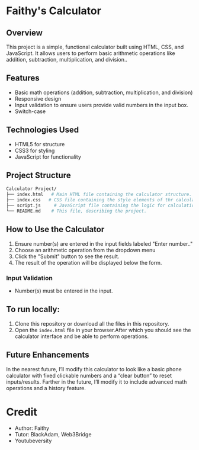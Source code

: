 # Faithy's Calculator

## Overview
This project is a simple, functional calculator built using HTML, CSS, and JavaScript. It allows users to perform basic arithmetic operations like addition, subtraction, multiplication, and division..

## Features
- Basic math operations (addition, subtraction, multiplication, and division)
- Responsive design
- Input validation to ensure users provide valid numbers in the input box.
- Switch-case

## Technologies Used
- HTML5 for structure
- CSS3 for styling
- JavaScript for functionality

## Project Structure
```bash
Calculator Project/
├── index.html   # Main HTML file containing the calculator structure.
├── index.css   # CSS file containing the style elements of thr calculator.
├── script.js     # JavaScript file containing the logic for calculations.
└── README.md    # This file, describing the project.
```

## How to Use the Calculator
1. Ensure number(s) are entered in the input fields labeled "Enter number.."
2. Choose an arithmetic operation from the dropdown menu
3. Click the "Submit" button to see the result.
4. The result of the operation will be displayed below the form.

### Input Validation
-  Number(s) must be entered in the input.

## To run locally:
1. Clone this repository or download all the files in this repository.
2. Open the `index.html` file in your  browser.After which you should see the calculator interface and be able to perform operations.


## Future Enhancements
 In the nearest future, I’ll modify this calculator to look like a basic phone calculator with fixed clickable numbers and a “clear button” to reset inputs/results. Farther in the future, I’ll modify it to include advanced math operations and a history feature.

# Credit
- Author: Faithy
- Tutor: BlackAdam, Web3Bridge
- Youtubeversity
